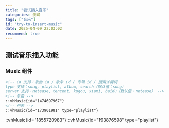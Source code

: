 ```yaml
---
title: "尝试插入音乐"
categories: 测试
tags: ["音乐"]
id: "try-to-insert-music"
date: 2025-04-09 22:03:02
recommend: true
---
```


## 测试音乐插入功能

### Music 组件

```md
<!-- id 支持：歌曲 id / 歌单 id / 专辑 id / 搜索关键词
type 支持：song, playlist, album, search（默认值：song）
server 支持：netease, tencent, kugou, xiami, baidu（默认值：netease） -->
<!-- 单曲 -->
::vhMusic{id="1474697967"}
<!-- 列表 -->
::vhMusic{id="173901981" type="playlist"}
```

::vhMusic{id="1855720983"}
::vhMusic{id="193876598" type="playlist"}